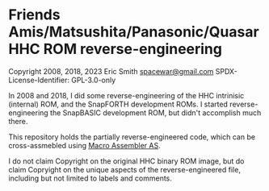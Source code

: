 # Friends Amis/Matsushita/Panasonic/Quasar HHC ROM reverse-engineering

Copyright 2008, 2018, 2023 Eric Smith <spacewar@gmail.com>
SPDX-License-Identifier: GPL-3.0-only

In 2008 and 2018, I did some reverse-engineering of the HHC intrinisic
(internal) ROM, and the SnapFORTH development ROMs. I started
reverse-engineering the SnapBASIC development ROM, but didn't accomplish
much there.

This repository holds the partially reverse-engineered code, which can
be cross-assmebled using
[Macro Assembler AS](http://john.ccac.rwth-aachen.de:8000/as/).

I do not claim Copyright on the original HHC binary ROM image,
but do claim Copryight on the unique aspects of the reverse-engineered
file, including but not limited to labels and comments.

